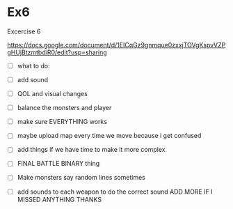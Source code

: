 # Ex6

Excercise 6

https://docs.google.com/document/d/1EICqGz9gnmque0zxxjTOVgKspvVZPgHUjBtzmtbdiR0/edit?usp=sharing

- [ ] what to do:
- [ ] add sound
- [ ] QOL and visual changes
- [ ] balance the monsters and player
- [ ] make sure EVERYTHING works
- [ ] maybe upload map every time we move because i get confused
- [ ] add things if we have time to make it more complex
- [ ] FINAL BATTLE BINARY thing
- [ ] Make monsters say random lines sometimes
- [ ] add sounds to each weapon to do the correct sound
ADD MORE IF I MISSED ANYTHING THANKS


